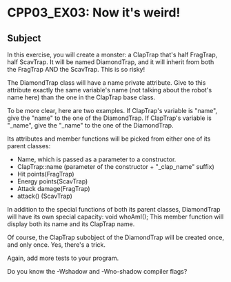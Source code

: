 
# CPP03_EX03: Now it's weird!

## Subject

In this exercise, you will create a monster:
a ClapTrap that's half FragTrap, half ScavTrap.
It will be named DiamondTrap, and it will inherit from both the FragTrap AND the ScavTrap.
This is so risky!


The DiamondTrap class will have a name private attribute.
Give to this attribute exactly the same variable's name 
(not talking about the robot's name here)
than the one in the ClapTrap base class.

To be more clear, here are two examples.
If ClapTrap's variable is "name", give the "name" to the one of the DiamondTrap.
If ClapTrap's variable is "_name", give the "_name" to the one of the DiamondTrap.

Its attributes and member functions will be picked from either one of its parent classes:

- Name, which is passed as a parameter to a constructor.
- ClapTrap::name (parameter of the constructor + "_clap_name" suffix)
- Hit points(FragTrap)
- Energy points(ScavTrap)
- Attack damage(FragTrap)
- attack() (ScavTrap)

In addition to the special functions of both its parent classes, DiamondTrap will have its own special capacity:
	void whoAmI();
This member function will display both its name and its ClapTrap name.

Of course, the ClapTrap subobject of the DiamondTrap will be created once, and only once.
Yes, there's a trick.

Again, add more tests to your program.

Do you know the -Wshadow and -Wno-shadow compiler flags?

